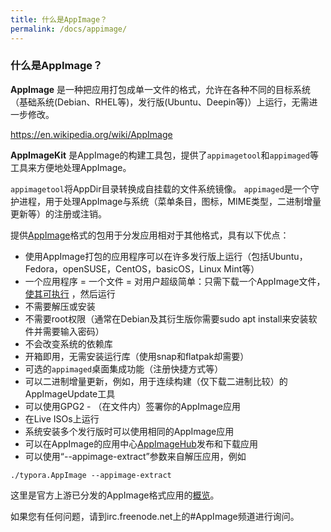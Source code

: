 ```yaml
---
title: 什么是AppImage？
permalink: /docs/appimage/
---
```



### 什么是AppImage？

__AppImage__ 是一种把应用打包成单一文件的格式，允许在各种不同的目标系统（基础系统(Debian、RHEL等)，发行版(Ubuntu、Deepin等)）上运行，无需进一步修改。

https://en.wikipedia.org/wiki/AppImage

__AppImageKit__ 是AppImage的构建工具包，提供了`appimagetool`和`appimaged`等工具来方便地处理AppImage。

`appimagetool`将AppDir目录转换成自挂载的文件系统镜像。 `appimaged`是一个守护进程，用于处理AppImage与系统（菜单条目，图标，MIME类型，二进制增量更新等）的注册或注销。

提供[AppImage](http://appimage.org/)格式的包用于分发应用相对于其他格式，具有以下优点：
- 使用AppImage打包的应用程序可以在许多发行版上运行（包括Ubuntu，Fedora，openSUSE，CentOS，basicOS，Linux Mint等）
- 一个应用程序 = 一个文件 = 对用户超级简单：只需下载一个AppImage文件，[使其可执行](http://discourse.appimage.org/t/how-to-make-an-appimage-executable/80) ，然后运行
- 不需要解压或安装
- 不需要root权限（通常在Debian及其衍生版你需要sudo apt install来安装软件并需要输入密码）
- 不会改变系统的依赖库
- 开箱即用，无需安装运行库（使用snap和flatpak却需要）
- 可选的`appimaged`桌面集成功能（注册快捷方式等）
- 可以二进制增量更新，例如，用于连续构建（仅下载二进制比较）的AppImageUpdate工具
- 可以使用GPG2 - （在文件内）签署你的AppImage应用
- 在Live ISOs上运行
- 系统安装多个发行版时可以使用相同的AppImage应用
- 可以在AppImage的应用中心[AppImageHub](https://appimage.github.io/apps)发布和下载应用
- 可以使用“--appimage-extract”参数来自解压应用，例如
```
./typora.AppImage --appimage-extract
```

这里是官方上游已分发的AppImage格式应用的[概览](https://appimage.github.io/apps)。

如果您有任何问题，请到irc.freenode.net上的#AppImage频道进行询问。

